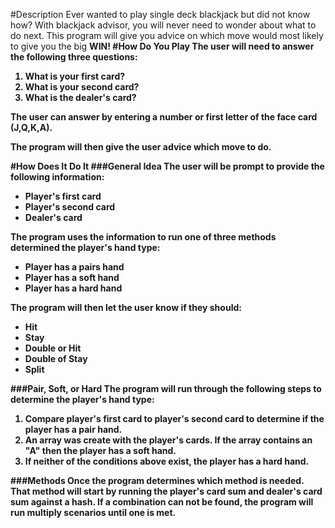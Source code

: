 #Description
Ever wanted to play single deck blackjack but did not know how? With blackjack advisor, you will never need to wonder about what to do next. This program will give you advice on which move would most likely to give you the big <strong>WIN<strong>!
#How Do You Play
The user will need to answer the following three questions:<br>
1. What is your first card?<br>
2. What is your second card?<br>
3. What is the dealer's card?

The user can answer by entering a number or first letter of the face card (J,Q,K,A).

The program will then give the user advice which move to do.

#How Does It Do It
###General Idea
The user will be prompt to provide the following information:
+ Player's first card
+ Player's second card
+ Dealer's card

The program uses the information to run one of three methods determined the player's hand type:
+ Player has a pairs hand
+ Player has a soft hand
+ Player has a hard hand

The program will then let the user know if they should:
+ Hit
+ Stay
+ Double or Hit
+ Double of Stay
+ Split

###Pair, Soft, or Hard
The program will run through the following steps to determine the player's hand type:
1. Compare player's first card to player's second card to determine if the player has a pair hand.
1. An array was create with the player's cards. If the array contains an "A" then the player has a soft hand.
1. If neither of the conditions above exist, the player has a hard hand.


###Methods
Once the program determines which method is needed. That method will start by running the player's card sum and dealer's card sum against a hash. If a combination can not be found, the program will run multiply scenarios until one is met.
